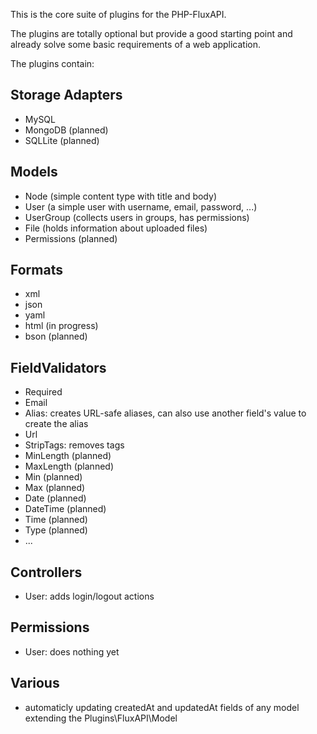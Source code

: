 This is the core suite of plugins for the PHP-FluxAPI.

The plugins are totally optional but provide a good starting point and already solve some basic requirements of a web application.

The plugins contain:

## Storage Adapters

- MySQL
- MongoDB (planned)
- SQLLite (planned)

## Models

- Node (simple content type with title and body)
- User (a simple user with username, email, password, ...)
- UserGroup (collects users in groups, has permissions)
- File (holds information about uploaded files)
- Permissions (planned)

## Formats

- xml
- json
- yaml
- html (in progress)
- bson (planned)

## FieldValidators

- Required
- Email
- Alias: creates URL-safe aliases, can also use another field's value to create the alias
- Url
- StripTags: removes tags
- MinLength (planned)
- MaxLength (planned)
- Min (planned)
- Max (planned)
- Date (planned)
- DateTime (planned)
- Time (planned)
- Type (planned)
- ...

## Controllers

- User: adds login/logout actions

## Permissions

- User: does nothing yet


## Various

- automaticly updating createdAt and updatedAt fields of any model extending the Plugins\FluxAPI\Model
